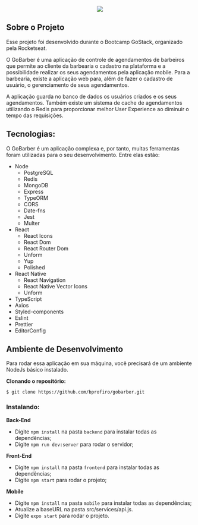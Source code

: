 <p align="center">
  <img src="https://github.com/bprofiro/gobarber/blob/master/frontend/src/assets/logo.svg" />
</p>

## Sobre o Projeto

  Esse projeto foi desenvolvido durante o Bootcamp GoStack, organizado pela Rocketseat.

  O GoBarber é uma aplicação de controle de agendamentos de barbeiros que permite ao cliente da barbearia o cadastro na plataforma e a possibilidade realizar os seus agendamentos pela aplicação mobile. Para a barbearia, existe a aplicação web para, além de fazer o cadastro de usuário, o gerenciamento de seus agendamentos.

  A aplicação guarda no banco de dados os usuários criados e os seus agendamentos. Também existe um sistema de cache de agendamentos utilizando o Redis para proporcionar melhor User Experience ao diminuir o tempo das requisições.

## Tecnologias:
  O GoBarber é um aplicação complexa e, por tanto, muitas ferramentas foram utilizadas para o seu desenvolvimento. Entre elas estão:

- Node
  - PostgreSQL
  - Redis
  - MongoDB
  - Express
  - TypeORM
  - CORS
  - Date-fns
  - Jest
  - Multer
- React
  - React Icons
  - React Dom
  - React Router Dom
  - Unform
  - Yup
  - Polished
- React Native
  - React Navigation
  - React Native Vector Icons
  - Unform
- TypeScript
- Axios
- Styled-components
- Eslint
- Prettier
- EditorConfig

## Ambiente de Desenvolvimento

Para rodar essa aplicação em sua máquina, você precisará de um ambiente NodeJs básico instalado.

**Clonando o repositório:**

```
$ git clone https://github.com/bprofiro/gobarber.git
```

### Instalando:

**Back-End**

- Digite `npm install` na pasta `backend` para instalar todas as dependências;
- Digite `npm run dev:server` para rodar o servidor;

**Front-End** 

- Digite `npm install` na pasta `frontend` para instalar todas as dependências;
- Digite `npm start` para rodar o projeto;

**Mobile** 

- Digite `npm install` na pasta `mobile` para instalar todas as dependências;
- Atualize a baseURL na pasta src/services/api.js.
- Digite `expo start` para rodar o projeto.
